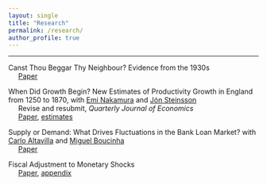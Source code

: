 ```yaml
---
layout: single
title: "Research"
permalink: /research/
author_profile: true
---
```

---

<style>
  .indent-after-br {
    margin-left: 20px; /* Adjust the value as needed */
  }
  .line-break-container {
    display: inline; /* or inline-block */
  }
</style>

<p style='text-align: justify; padding=0px; margin=0px;'><div class='line-break-container'>
Canst Thou Beggar Thy Neighbour? Evidence from the 1930s<br>
<div class='indent-after-br'><a href='https://paul-bouscasse.github.io/files/bouscasse_devaluations.pdf'>Paper</a></div></p>

<p style='text-align: justify; padding=0px; margin=0px;'><div class='line-break-container'>When Did Growth Begin? New Estimates of Productivity Growth in England from 1250 to 1870, with <a href='https://eml.berkeley.edu/~enakamura'>Emi Nakamura</a> and <a href='https://eml.berkeley.edu/~jsteinsson'>Jón Steinsson</a><br>
<div class='indent-after-br'>Revise and resubmit, <i>Quarterly Journal of Economics</i><br>
<a href='https://paul-bouscasse.github.io/files/bns_malthus.pdf'>Paper</a>, <a href='https://paul-bouscasse.github.io/files/malthus_estimates.xlsx'>estimates</a></div><div></p>

<p style='text-align: justify;'><div class='line-break-container'>Supply or Demand: What Drives Fluctuations in the Bank Loan Market? with <a href='https://sites.google.com/view/carlo-altavilla/home'>Carlo Altavilla</a> and <a href='https://www.ecb.europa.eu/pub/research/authors/profiles/miguel-boucinha.en.html'>Miguel Boucinha</a><br>
<div class='indent-after-br'><a href='https://paul-bouscasse.github.io/files/abb_supply_demand.pdf'>Paper</a></div></div></p>

<p style='text-align: justify;'><div class='line-break-container'>Fiscal Adjustment to Monetary Shocks<br>
<div class='indent-after-br'><a href='https://paul-bouscasse.github.io/files/bouscasse_fiscal.pdf'>Paper</a>, <a href='https://paul-bouscasse.github.io/files/bouscasse_fiscal_appendix.pdf'>appendix</a></div></div></p>
